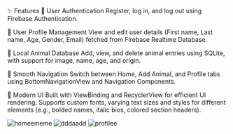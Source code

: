 ✨ Features
🔐 User Authentication
Register, log in, and log out using Firebase Authentication.

👤 User Profile Management
View and edit user details (First name, Last name, Age, Gender, Email) fetched from Firebase Realtime Database.

🐶 Local Animal Database
Add, view, and delete animal entries using SQLite, with support for image, name, age, and origin.

🧭 Smooth Navigation
Switch between Home, Add Animal, and Profile tabs using BottomNavigationView and Navigation Components.

🎨 Modern UI
Built with ViewBinding and RecyclerView for efficient UI rendering. Supports custom fonts, varying text sizes and styles for different elements (e.g., bolded names, italic bios, colored section headers).

![homeememe](https://github.com/user-attachments/assets/903ff878-04e9-4606-b1dd-a8dca5a48325)
![dddaadd](https://github.com/user-attachments/assets/36c26d91-cdc3-43f5-bd29-7f353e7264a1)
![profilee](https://github.com/user-attachments/assets/892677f6-4588-4076-b3dc-66e33567cce3)
